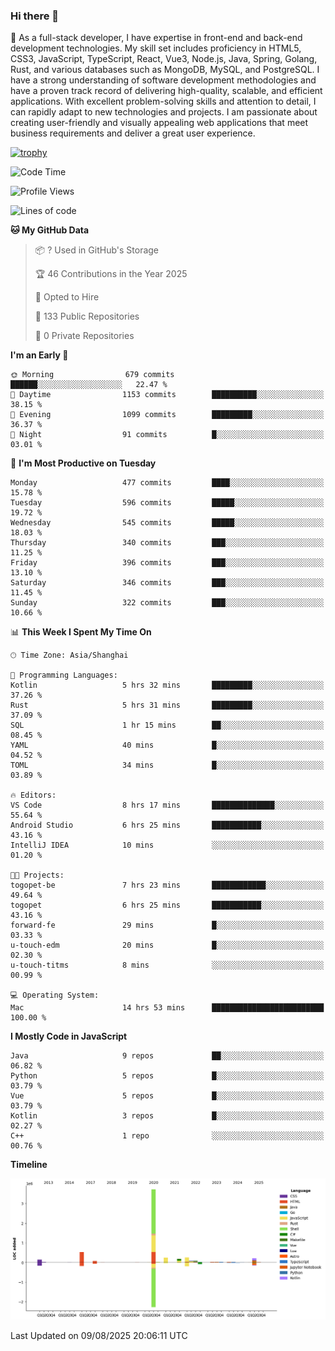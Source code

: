 ### Hi there 👋

🌱 As a full-stack developer, I have expertise in front-end and back-end development technologies. My skill set includes proficiency in HTML5, CSS3, JavaScript, TypeScript, React, Vue3, Node.js, Java, Spring, Golang, Rust, and various databases such as MongoDB, MySQL, and PostgreSQL. I have a strong understanding of software development methodologies and have a proven track record of delivering high-quality, scalable, and efficient applications. With excellent problem-solving skills and attention to detail, I can rapidly adapt to new technologies and projects. I am passionate about creating user-friendly and visually appealing web applications that meet business requirements and deliver a great user experience.

[![trophy](https://github-profile-trophy.vercel.app/?username=elton&rank=SECRET,SSS,SS,S,AAA,AA,A&theme=onedark&no-frame=true&margin-w=10)](https://github.com/ryo-ma/github-profile-trophy)

<!--START_SECTION:waka-->
![Code Time](http://img.shields.io/badge/Code%20Time-1%2C846%20hrs%2037%20mins-blue)

![Profile Views](http://img.shields.io/badge/Profile%20Views-1-blue)

![Lines of code](https://img.shields.io/badge/From%20Hello%20World%20I%27ve%20Written-5.8%20million%20lines%20of%20code-blue)

**🐱 My GitHub Data** 

> 📦 ? Used in GitHub's Storage 
 > 
> 🏆 46 Contributions in the Year 2025
 > 
> 💼 Opted to Hire
 > 
> 📜 133 Public Repositories 
 > 
> 🔑 0 Private Repositories 
 > 
**I'm an Early 🐤** 

```text
🌞 Morning                679 commits         ██████░░░░░░░░░░░░░░░░░░░   22.47 % 
🌆 Daytime                1153 commits        ██████████░░░░░░░░░░░░░░░   38.15 % 
🌃 Evening                1099 commits        █████████░░░░░░░░░░░░░░░░   36.37 % 
🌙 Night                  91 commits          █░░░░░░░░░░░░░░░░░░░░░░░░   03.01 % 
```
📅 **I'm Most Productive on Tuesday** 

```text
Monday                   477 commits         ████░░░░░░░░░░░░░░░░░░░░░   15.78 % 
Tuesday                  596 commits         █████░░░░░░░░░░░░░░░░░░░░   19.72 % 
Wednesday                545 commits         █████░░░░░░░░░░░░░░░░░░░░   18.03 % 
Thursday                 340 commits         ███░░░░░░░░░░░░░░░░░░░░░░   11.25 % 
Friday                   396 commits         ███░░░░░░░░░░░░░░░░░░░░░░   13.10 % 
Saturday                 346 commits         ███░░░░░░░░░░░░░░░░░░░░░░   11.45 % 
Sunday                   322 commits         ███░░░░░░░░░░░░░░░░░░░░░░   10.66 % 
```


📊 **This Week I Spent My Time On** 

```text
🕑︎ Time Zone: Asia/Shanghai

💬 Programming Languages: 
Kotlin                   5 hrs 32 mins       █████████░░░░░░░░░░░░░░░░   37.26 % 
Rust                     5 hrs 31 mins       █████████░░░░░░░░░░░░░░░░   37.09 % 
SQL                      1 hr 15 mins        ██░░░░░░░░░░░░░░░░░░░░░░░   08.45 % 
YAML                     40 mins             █░░░░░░░░░░░░░░░░░░░░░░░░   04.52 % 
TOML                     34 mins             █░░░░░░░░░░░░░░░░░░░░░░░░   03.89 % 

🔥 Editors: 
VS Code                  8 hrs 17 mins       ██████████████░░░░░░░░░░░   55.64 % 
Android Studio           6 hrs 25 mins       ███████████░░░░░░░░░░░░░░   43.16 % 
IntelliJ IDEA            10 mins             ░░░░░░░░░░░░░░░░░░░░░░░░░   01.20 % 

🐱‍💻 Projects: 
togopet-be               7 hrs 23 mins       ████████████░░░░░░░░░░░░░   49.64 % 
togopet                  6 hrs 25 mins       ███████████░░░░░░░░░░░░░░   43.16 % 
forward-fe               29 mins             █░░░░░░░░░░░░░░░░░░░░░░░░   03.33 % 
u-touch-edm              20 mins             █░░░░░░░░░░░░░░░░░░░░░░░░   02.30 % 
u-touch-titms            8 mins              ░░░░░░░░░░░░░░░░░░░░░░░░░   00.99 % 

💻 Operating System: 
Mac                      14 hrs 53 mins      █████████████████████████   100.00 % 
```

**I Mostly Code in JavaScript** 

```text
Java                     9 repos             ██░░░░░░░░░░░░░░░░░░░░░░░   06.82 % 
Python                   5 repos             █░░░░░░░░░░░░░░░░░░░░░░░░   03.79 % 
Vue                      5 repos             █░░░░░░░░░░░░░░░░░░░░░░░░   03.79 % 
Kotlin                   3 repos             █░░░░░░░░░░░░░░░░░░░░░░░░   02.27 % 
C++                      1 repo              ░░░░░░░░░░░░░░░░░░░░░░░░░   00.76 % 
```



**Timeline**

![Lines of Code chart](https://raw.githubusercontent.com/elton/elton/main/assets/bar_graph.png)


 Last Updated on 09/08/2025 20:06:11 UTC
<!--END_SECTION:waka-->

<!--
**elton/elton** is a ✨ _special_ ✨ repository because its `README.md` (this file) appears on your GitHub profile.

Here are some ideas to get you started:

- 🔭 I’m currently working on ...
- 🌱 I’m currently learning ...
- 👯 I’m looking to collaborate on ...
- 🤔 I’m looking for help with ...
- 💬 Ask me about ...
- 📫 How to reach me: ...
- 😄 Pronouns: ...
- ⚡ Fun fact: ...
-->
